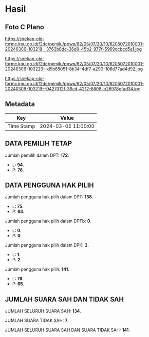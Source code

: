 # Hasil

## Foto C Plano

https://sirekap-obj-formc.kpu.go.id/f2dc/pemilu/ppwp/62/05/07/20/10/6205072010001-20240306-103218--3763b8dc-36d8-45b2-977f-5969dcbcd5e1.jpg

https://sirekap-obj-formc.kpu.go.id/f2dc/pemilu/ppwp/62/05/07/20/10/6205072010001-20240306-103220--d9b65051-8b34-4df7-a290-106d77ad4d92.jpg

https://sirekap-obj-formc.kpu.go.id/f2dc/pemilu/ppwp/62/05/07/20/10/6205072010001-20240306-103219--9427012f-39cd-4212-8808-b26978efad34.jpg


## Metadata

| Key        | Value               |
| ---------- | ------------------- |
| Time Stamp | 2024-03-06 11:00:00 |


## DATA PEMILIH TETAP

Jumlah pemilih dalam DPT: **172**.
 * L: **94**.
 * P: **78**.

## DATA PENGGUNA HAK PILIH

Jumlah pengguna hak pilih dalam DPT: **138**.
 * L: **75**.
 * P: **63**.

Jumlah pengguna hak pilih dalam DPTb: **0**.
 * L: **0**.
 * P: **0**.

Jumlah pengguna hak pilih dalam DPK: **3**.
 * L: **1**.
 * P: **2**.

Jumlah pengguna hak pilih: **141**.
 * L: **76**.
 * P: **65**.

## JUMLAH SUARA SAH DAN TIDAK SAH

JUMLAH SELURUH SUARA SAH: **134**.

JUMLAH SUARA TIDAK SAH: **7**.

JUMLAH SELURUH SUARA SAH DAN SUARA TIDAK SAH: **141**.


